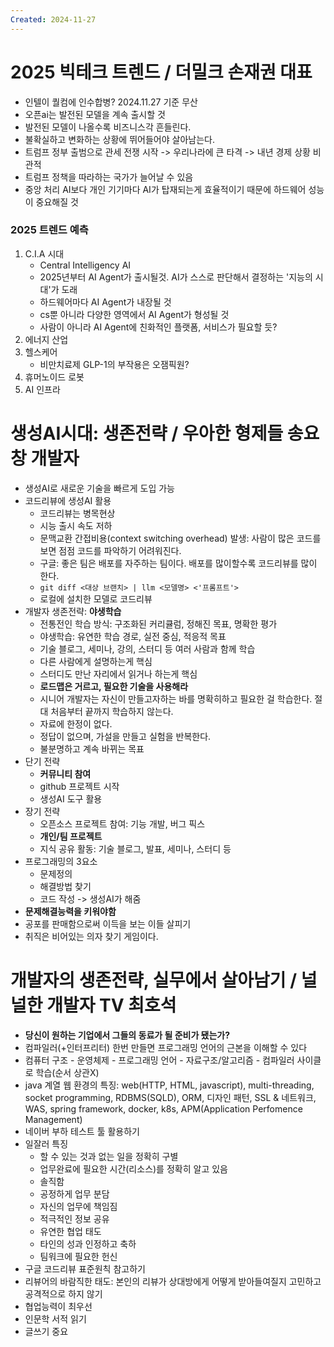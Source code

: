 ```yaml
---
Created: 2024-11-27
---
```

# 2025 빅테크 트렌드 / 더밀크 손재권 대표
- 인텔이 퀄컴에 인수합병? 2024.11.27 기준 무산
- 오픈ai는 발전된 모델을 계속 출시할 것
- 발전된 모델이 나올수록 비즈니스각 흔들린다.
- 불확실하고 변화하는 상황에 뛰어들어야 살아남는다.
- 트럼프 정부 출범으로 관세 전쟁 시작 -> 우리나라에 큰 타격 -> 내년 경제 상황 비관적
- 트럼프 정책을 따라하는 국가가 늘어날 수 있음
- 중앙 처리 AI보다 개인 기기마다 AI가 탑재되는게 효율적이기 때문에 하드웨어 성능이 중요해질 것
### 2025 트렌드 예측
1. C.I.A 시대
	- Central Intelligency AI
	- 2025년부터 AI Agent가 출시될것. AI가 스스로 판단해서 결정하는 '지능의 시대'가 도래
	- 하드웨어마다 AI Agent가 내장될 것
	- cs뿐 아니라 다양한 영역에서 AI Agent가 형성될 것
	- 사람이 아니라 AI Agent에 친화적인 플랫폼, 서비스가 필요할 듯?
2. 에너지 산업
3. 헬스케어
	- 비만치료제 GLP-1의 부작용은 오잼픽원?
4. 휴머노이드 로봇
5. AI 인프라
# 생성AI시대: 생존전략 / 우아한 형제들 송요창 개발자
- 생성AI로 새로운 기술을 빠르게 도입 가능
- 코드리뷰에 생성AI 활용
	- 코드리뷰는 병목현상
	- 시능 출시 속도 저하
	- 문맥교환 간접비용(context switching overhead) 발생: 사람이 많은 코드를 보면 점점 코드를 파악하기 어려워진다.
	- 구글: 좋은 팀은 배포를 자주하는 팀이다. 배포를 많이할수록 코드리뷰를 많이 한다.
	- `git diff <대상 브랜치> | llm <모델명> <'프롬프트'>`
	- 로컬에 설치한 모델로 코드리뷰
- 개발자 생존전략: **야생학습**
	- 전통전인 학습 방식: 구조화된 커리큘럼, 정해진 목표, 명확한 평가
	- 야생학습: 유연한 학습 경로, 실전 중심, 적응적 목표
	- 기술 블로그, 세미나, 강의, 스터디 등 여러 사람과 함께 학습
	- 다른 사람에게 설명하는게 핵심
	- 스터디도 만난 자리에서 읽거나 하는게 핵심
	- **로드맵은 거르고, 필요한 기술을 사용해라**
	- 시니어 개발자는 자신이 만들고자하는 바를 명확히하고 필요한 걸 학습한다. 절대 처음부터 끝까지 학습하지 않는다.
	- 자료에 한정이 없다.
	- 정답이 없으며, 가설을 만들고 실험을 반복한다.
	- 불분명하고 계속 바뀌는 목표
- 단기 전략
	- **커뮤니티 참여**
	- github 프로젝트 시작
	- 생성AI 도구 활용
- 장기 전략
	- 오픈소스 프로젝트 참여: 기능 개발, 버그 픽스
	- **개인/팀 프로젝트**
	- 지식 공유 활동: 기술 블로그, 발표, 세미나, 스터디 등
- 프로그래밍의 3요소
	- 문제정의
	- 해결방법 찾기
	- 코드 작성 -> 생성AI가 해줌
- **문제해결능력을 키워야함**
- 공포를 판매함으로써 이득을 보는 이들 살피기
- 취직은 비어있는 의자 찾기 게임이다.
# 개발자의 생존전략, 실무에서 살아남기 / 널널한 개발자 TV 최호석
- **당신이 원하는 기업에서 그들의 동료가 될 준비가 됐는가?**
- 컴파일러(+인터프리터) 한번 만들면 프로그래밍 언어의 근본을 이해할 수 있다
- 컴퓨터 구조 - 운영체제 - 프로그래밍 언어 - 자료구조/알고리즘 - 컴파일러 사이클로 학습(순서 상관X)
- java 계열 웹 환경의 특징: web(HTTP, HTML, javascript), multi-threading, socket programming, RDBMS(SQLD), ORM, 디자인 패턴, SSL & 네트워크, WAS, spring framework, docker, k8s, APM(Application Perfomence Management)
- 네이버 부하 테스트 툴 활용하기
- 일잘러 특징
	- 할 수 있는 것과 없는 일을 정확히 구별
	- 업무완료에 필요한 시간(리소스)를 정확히 알고 있음
	- 솔직함
	- 공정하게 업무 분담
	- 자신의 업무에 책임짐
	- 적극적인 정보 공유
	- 유연한 협업 태도
	- 타인의 성과 인정하고 축하
	- 팀워크에 필요한 헌신
- 구글 코드리뷰 표준원칙 참고하기
- 리뷰어의 바람직한 태도: 본인의 리뷰가 상대방에게 어떻게 받아들여질지 고민하고 공격적으로 하지 않기
- 협업능력이 최우선
- 인문학 서적 읽기
- 글쓰기 중요